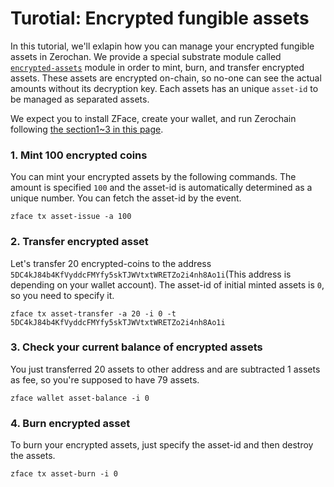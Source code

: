 # Turotial: Encrypted fungible assets

In this tutorial, we'll exlapin how you can manage your encrypted fungible assets in Zerochan. We provide a special substrate module called [`encrypted-assets`](https://github.com/LayerXcom/zero-chain/tree/master/modules/encrypted-assets) module in order to mint, burn, and transfer encrypted assets. These assets are encrypted on-chain, so no-one can see the actual amounts without its decryption key. Each assets has an unique `asset-id` to be managed as separated assets.

We expect you to install ZFace, create your wallet, and run Zerochain following [the section1~3 in this page](ch01-02-tutorial-confidential-payment.md).

### 1. Mint 100 encrypted coins

You can mint your encrypted assets by the following commands. The amount is specified `100` and the asset-id is automatically determined as a unique number. You can fetch the asset-id by the event.

```
zface tx asset-issue -a 100
```

### 2. Transfer encrypted asset

Let's transfer 20 encrypted-coins to the address `5DC4kJ84b4KfVyddcFMYfy5skTJWVtxtWRETZo2i4nh8Ao1i`(This address is depending on your wallet account). The asset-id of initial minted assets is `0`, so you need to specify it.

```
zface tx asset-transfer -a 20 -i 0 -t 5DC4kJ84b4KfVyddcFMYfy5skTJWVtxtWRETZo2i4nh8Ao1i
```

### 3. Check your current balance of encrypted assets

You just transferred 20 assets to other address and are subtracted 1 assets as fee, so you're supposed to have 79 assets.

```
zface wallet asset-balance -i 0
```

### 4. Burn encrypted asset

To burn your encrypted assets, just specify the asset-id and then destroy the assets.

```
zface tx asset-burn -i 0
```
